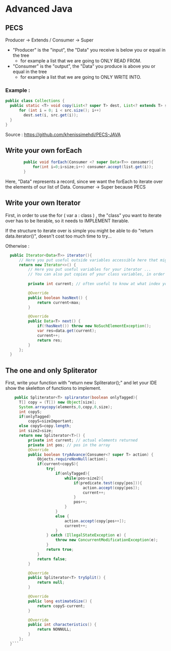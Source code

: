 # Advanced Java

## PECS
Producer -> Extends / Consumer -> Super

- "Producer" is the "input", the "Data" you receive is below you or equal in the tree
  - for example a list that we are going to ONLY READ FROM. 
- "Consumer" is the "output", the "Data" you produce is above you or equal in the tree
  - for example a list that we are going to ONLY WRITE INTO.

### Example : 
```java
public class Collections { 
  public static <T> void copy(List<? super T> dest, List<? extends T> src) {
      for (int i = 0; i < src.size(); i++) 
        dest.set(i, src.get(i)); 
  } 
}
```

Source : https://github.com/khenissimehdi/PECS-JAVA


## Write your own forEach
```java
        public void forEach(Consumer <? super Data<T>> consumer){
            for(int i=0;i<size;i++) consumer.accept(list.get(i));
        }
```
Here, "Data<T>" represents a record, since we want the forEach to iterate over the elements of our list of Data<T>.
Consumer -> Super because PECS 

  
## Write your own Iterator 
  
First, in order to use the for ( var a : class ) , the "class" you want to iterate over has to be Iterable, so it needs to IMPLEMENT Iterable<The data you want to iterate over>.
  
  
If the structure to iterate over is simple you might be able to do "return data.iterator()", doesn't cost too much time to try...
  
  
Otherwise : 
```java
  public Iterator<Data<T>> iterator(){
      // Here you put useful outside variables accessible here that might be useful IN the iterator...
      return new Iterator<>() {
          // Here you put useful variables for your iterator ...
          // You can also put copies of your class variables, in order for the iterator to only see a snapshot of the class
  
          private int current; // often useful to know at what index you are  

          @Override
          public boolean hasNext() {
              return current<max; 
          }

          @Override
          public Data<T> next() {
              if(!hasNext()) throw new NoSuchElementException();
              var res=data.get(current);
              current++;
              return res;
          }
      };
  }
  ```
  
  
## The one and only Spliterator
  
  First, write your function with "return new Spliterator<T>();" and let your IDE show the skeletton of functions to implement.
  

  ```java
      public Spliterator<T> splirarator(boolean onlyTagged){
        T[] copy = (T[]) new Object[size];
        System.arraycopy(elements,0,copy,0,size);
        int copyS;
        if(onlyTagged)
            copyS=sizeImportant;
        else copyS=copy.length;
        int size2=size;
        return new Spliterator<T>() {
            private int current; // actual elements returned
            private int pos; // pos in the array
            @Override
            public boolean tryAdvance(Consumer<? super T> action) {
                Objects.requireNonNull(action);
                if(current<copyS){
                    try{
                        if(onlyTagged){
                            while(pos<size2){
                                if(predicate.test(copy[pos])){
                                    action.accept(copy[pos]);
                                    current++;
                                }
                                pos++;
                            }
                        }
                        else {
                            action.accept(copy[pos++]);
                            current++;
                        }
                    } catch (IllegalStateException e) {
                        throw new ConcurrentModificationException(e);
                    }
                    return true;
                }
                return false;
            }

            @Override
            public Spliterator<T> trySplit() {
                return null;
            }

            @Override
            public long estimateSize() {
                return copyS-current;
            }

            @Override
            public int characteristics() {
                return NONNULL;
            }
        };
    }```

